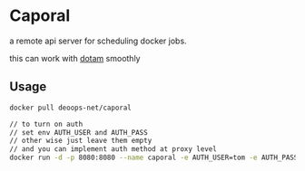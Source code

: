 # Caporal 

a remote api server for scheduling docker jobs.

this can work with [dotam](https://github.com/deoops-net/dotam) smoothly

## Usage

```bash
docker pull deoops-net/caporal

// to turn on auth
// set env AUTH_USER and AUTH_PASS
// other wise just leave them empty
// and you can implement auth method at proxy level
docker run -d -p 8080:8080 --name caporal -e AUTH_USER=tom -e AUTH_PASS=foo deoops-net/caporal
```

